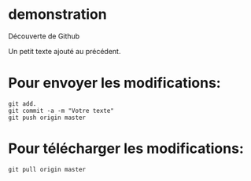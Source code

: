 # demonstration
Découverte de Github

Un petit texte ajouté au précédent.


# Pour envoyer les modifications:

```
git add.
git commit -a -m "Votre texte"
git push origin master
```

# Pour télécharger les modifications:

```
git pull origin master

```
